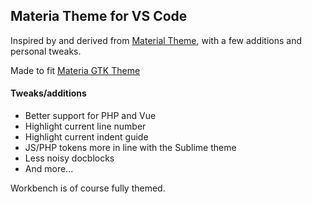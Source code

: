 ## Materia Theme for VS Code

Inspired by and derived from [Material Theme](https://github.com/equinusocio/material-theme), with a few additions and personal tweaks. 

Made to fit [Materia GTK Theme](https://github.com/nana-4/materia-theme)

#### Tweaks/additions
* Better support for PHP and Vue
* Highlight current line number
* Highlight current indent guide
* JS/PHP tokens more in line with the Sublime theme
* Less noisy docblocks
* And more...

Workbench is of course fully themed.

